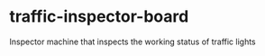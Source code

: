 traffic-inspector-board
=======================

Inspector machine that inspects the working status of traffic lights
